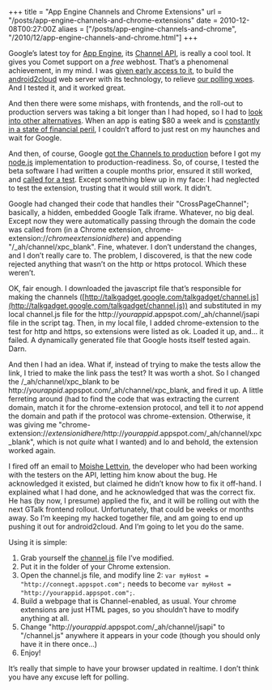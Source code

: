 +++
title = "App Engine Channels and Chrome Extensions"
url = "/posts/app-engine-channels-and-chrome-extensions"
date = 2010-12-08T00:27:00Z
aliaes = ["/posts/app-engine-channels-and-chrome", "/2010/12/app-engine-channels-and-chrome.html"]
+++

Google’s latest toy for [App Engine](http://appengine.google.com/), its [Channel API](http://code.google.com/appengine/docs/python/channel/), is really a cool tool. It gives you Comet support on a _free_ webhost. That’s a phenomenal achievement, in my mind. I was [given early access to it](http://blog.android2cloud.org/2010/08/channel-api.html), to build the [android2cloud](http://code.google.com/p/android2cloud) web server with its technology, to relieve [our polling woes](http://blog.android2cloud.org/2010/08/servers-and-money.html). And I tested it, and it worked great.

And then there were some mishaps, with frontends, and the roll-out to production servers was taking a bit longer than I had hoped, so I had to [look into other alternatives](https://twitter.com/paddycarver/status/27981592770). When an app is eating $80 a week and is [constantly in a state of financial peril](http://blog.android2cloud.org/2010/09/money-spoils-everything-wholesome.html), I couldn’t afford to just rest on my haunches and wait for Google.

And then, of course, Google [got the Channels to production](http://googleappengine.blogspot.com/2010/12/happy-holidays-from-app-engine-team-140.html) before I got my [node.js](http://www.nodejs.org/) implementation to production-readiness. So, of course, I tested the beta software I had written a couple months prior, ensured it still worked, and [called for a test](http://groups.google.com/group/android2cloud-beta/browse_thread/thread/a13caf3450c704c6). Except something blew up in my face: I had neglected to test the extension, trusting that it would still work. It didn’t.

Google had changed their code that handles their "CrossPageChannel"; basically, a hidden, embedded Google Talk iframe. Whatever, no big deal. Except now they were automatically passing through the domain the code was called from (in a Chrome extension, chrome-extension://_chromeextensionidhere_) and appending "/_ah/channel/xpc_blank". Fine, whatever. I don’t understand the changes, and I don’t really care to. The problem, I discovered, is that the new code rejected anything that wasn’t on the http or https protocol. Which these weren’t.

OK, fair enough. I downloaded the javascript file that’s responsible for making the channels ([http://talkgadget.google.com/talkgadget/channel.js](http://talkgadget.google.com/talkgadget/channel.js)) and substituted in my local channel.js file for the http://_yourappid_.appspot.com/_ah/channel/jsapi file in the script tag. Then, in my local file, I added chrome-extension to the test for http and https, so extensions were listed as ok. Loaded it up, and… it failed. A dynamically generated file that Google hosts itself tested again. Darn.

And then I had an idea. What if, instead of trying to make the tests allow the link, I tried to make the link pass the test? It was worth a shot. So I changed the /_ah/channel/xpc_blank to be http://_yourappid_.appspot.com/_ah/channel/xpc_blank, and fired it up. A little ferreting around (had to find the code that was extracting the current domain, match it for the chrome-extension protocol, and tell it to _not_ append the domain and path if the protocol was chrome-extension. Otherwise, it was giving me "chrome-extension://_extensionidhere_/http://_yourappid_.appspot.com/_ah/channel/xpc_blank", which is not _quite_ what I wanted) and lo and behold, the extension worked again.

I fired off an email to [Moishe Lettvin](http://www.google.com/profiles/moishel), the developer who had been working with the testers on the API, letting him know about the bug. He acknowledged it existed, but claimed he didn’t know how to fix it off-hand. I explained what I had done, and he acknowledged that was the correct fix. He has (by now, I presume) applied the fix, and it will be rolling out with the next GTalk frontend rollout. Unfortunately, that could be weeks or months away. So I’m keeping my hacked together file, and am going to end up pushing it out for android2cloud. And I’m going to let you do the same.

Using it is simple:

1. Grab yourself the [channel.js](http://code.google.com/p/android2cloud-beta/source/browse/channel.js?repo=chrome) file I’ve modified.
2. Put it in the folder of your Chrome extension.
3. Open the channel.js file, and modify line 2: `var myHost = "http://connegt.appspot.com";` needs to become `var myHost = "http://yourappid.appspot.com";`.
4. Build a webpage that is Channel-enabled, as usual. Your chrome extensions are just HTML pages, so you shouldn’t have to modify anything at all.
5. Change "http://_yourappid_.appspot.com/_ah/channel/jsapi" to "/channel.js" anywhere it appears in your code (though you should only have it in there once…)
6. Enjoy!

It’s really that simple to have your browser updated in realtime. I don’t think you have any excuse left for polling.
